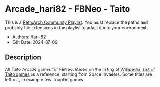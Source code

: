 # Arcade_hari82 - FBNeo - Taito

This is a [RetroArch Community
Playlist](https://github.com/thingsiplay/retroarch-community-playlists). You must
replace the paths and probably file extensions in the playlist to adapt it into
your environment.

- Authors: Hari-82
- Edit Date: 2024-07-09

## Description

All Taito Arcade games for FBNeo. Based on the listing at [Wikipedia: List of
Taito games](https://en.wikipedia.org/wiki/List_of_Taito_games) as a reference,
starting from Space Invaders. Some titles are left out, in example few Toaplan
games.
